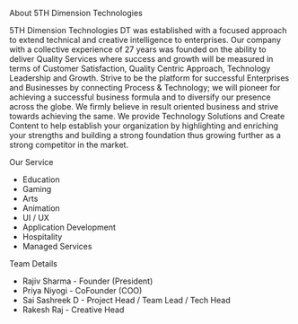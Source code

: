 About 5TH Dimension Technologies

5TH Dimension Technologies DT was established with a focused approach to extend technical and creative intelligence to enterprises. Our company with a collective experience of 27 years was founded on the ability to deliver Quality Services where success and growth will be measured in terms of Customer Satisfaction, Quality Centric Approach, Technology Leadership and Growth.  Strive to be the platform for successful Enterprises and Businesses by connecting Process &amp; Technology; we will pioneer for achieving a successful business formula and to diversify our presence across the globe.  We firmly believe in result oriented business and strive towards achieving the same. We provide Technology Solutions and Create Content to help establish your organization by highlighting and enriching your strengths and building a strong foundation thus growing further as a strong competitor in the market.

Our Service
* Education
* Gaming
* Arts
* Animation
* UI / UX
* Application Development
* Hospitality
* Managed Services

Team Details
* Rajiv Sharma - Founder (President)
* Priya Niyogi - CoFounder (COO)
* Sai Sashreek D - Project Head / Team Lead / Tech Head
* Rakesh Raj - Creative Head

